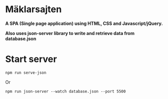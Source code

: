 # Mäklarsajten
**A SPA (Single page application) using HTML, CSS and Javascript/jQuery.**

**Also uses json-server library to write and retrieve data from database.json**

# Start server
```
npm run serve-json
```
Or
```
npm run json-server --watch database.json --port 5500
```
